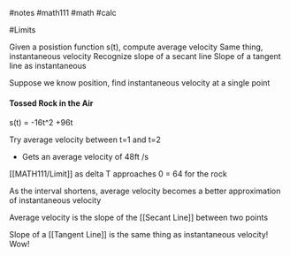 #notes #math111 #math #calc


#Limits

Given a posistion function s(t), compute average velocity
Same thing, instantaneous velocity
Recognize slope of a secant line
Slope of a tangent line as instantaneous

Suppose we know position, find instantaneous velocity at a single point

#### Tossed Rock in the Air

s(t) = -16t^2 +96t

Try average velocity between t=1 and t=2
- Gets an average velocity of 48ft /s 

[[MATH111/Limit]] as delta T approaches 0 = 64 for the rock

As the interval shortens, average velocity becomes a better approximation of instantaneous velocity

Average velocity is the slope of the [[Secant Line]] between two points

Slope of a [[Tangent Line]] is the same thing as instantaneous velocity! Wow!